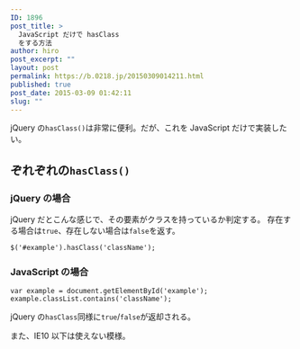 ```yaml
---
ID: 1896
post_title: >
  JavaScript だけで hasClass
  をする方法
author: hiro
post_excerpt: ""
layout: post
permalink: https://b.0218.jp/20150309014211.html
published: true
post_date: 2015-03-09 01:42:11
slug: ""
---
```

jQuery の<code>hasClass()</code>は非常に便利。だが、これを JavaScript だけで実装したい。
<!--more-->
<h2>ぞれぞれの<code>hasClass()</code></h2>
<h3>jQuery の場合</h3>
jQuery だとこんな感じで、その要素がクラスを持っているか判定する。
存在する場合は<code>true</code>、存在しない場合は<code>false</code>を返す。 
<pre class="language-javascript"><code>$('#example').hasClass('className');</code></pre>

<h3>JavaScript の場合</h3>
<pre class="language-javascript"><code>var example = document.getElementById('example');
example.classList.contains('className');</code></pre>
jQuery の<code>hasClass</code>同様に<code>true</code>/<code>false</code>が返却される。

また、IE10 以下は使えない模様。
